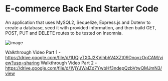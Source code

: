 # E-commerce Back End Starter Code

An application that uses MySQL2, Sequelize, Express.js and Dotenv to create a database, seed it with provided information, and then build GET, POST, PUT and DELETE routes to be tested on Insomnia.


![image](https://user-images.githubusercontent.com/35638932/182727539-610f6ffc-99dd-43ca-aaaa-ed3c82e8b3ac.png)


Walkthrough Video Part 1 - https://drive.google.com/file/d/1UQjyTX0J2KVihbhV4XZt09DnoyzOqCAM/view?usp=sharing
Walkthrough Video Part 2 -  https://drive.google.com/file/d/1VjYJWaIZd7YwbHf3ndepQzbVtwQMJmN3/view 
